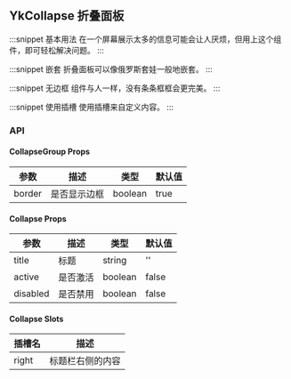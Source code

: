 ## YkCollapse 折叠面板

:::snippet
基本用法
在一个屏幕展示太多的信息可能会让人厌烦，但用上这个组件，即可轻松解决问题。
<CollapsePrimary/>
:::

:::snippet
嵌套
折叠面板可以像俄罗斯套娃一般地嵌套。
<CollapseMulti/>
:::

:::snippet
无边框
组件与人一样，没有条条框框会更完美。
<CollapseNoborder/>
:::

:::snippet
使用插槽
使用插槽来自定义内容。
<CollapseSlots/>
:::

### API

#### CollapseGroup Props

| 参数   | 描述         | 类型    | 默认值 |
| ------ | ------------ | ------- | ------ |
| border | 是否显示边框 | boolean | true   |

#### Collapse Props

| 参数     | 描述     | 类型    | 默认值 |
| -------- | -------- | ------- | ------ |
| title    | 标题     | string  | ''     |
| active   | 是否激活 | boolean | false  |
| disabled | 是否禁用 | boolean | false  |

#### Collapse Slots

| 插槽名 | 描述             |
| ------ | ---------------- |
| right  | 标题栏右侧的内容 |
